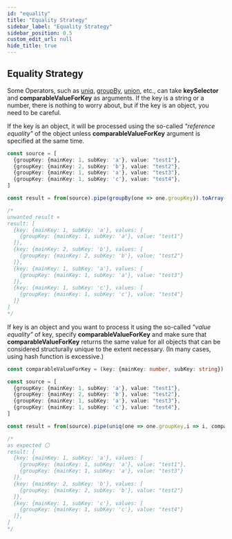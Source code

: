 ```yaml
---
id: "equality"
title: "Equality Strategy"
sidebar_label: "Equality Strategy"
sidebar_position: 0.5
custom_edit_url: null
hide_title: true
---
```


## Equality Strategy

Some Operators, such as [uniq](/api/operators/#uniq), [groupBy](/api/operators/#groupby), [union](/api/operators/#union), etc., can take **keySelector** and **comparableValueForKey** as arguments. If the key is a string or a number, there is nothing to worry about, but if the key is an object, you need to be careful.

If the key is an object, it will be processed using the so-called *"reference equality"* of the object unless **comparableValueForKey** argument is specified at the same time.

```typescript
const source = [
  {groupKey: {mainKey: 1, subKey: 'a'}, value: "test1"},
  {groupKey: {mainKey: 2, subKey: 'b'}, value: "test2"},
  {groupKey: {mainKey: 1, subKey: 'a'}, value: "test3"},
  {groupKey: {mainKey: 1, subKey: 'c'}, value: "test4"},
]

const result = from(source).pipe(groupBy(one => one.groupKey)).toArray();

/*
unwanted result ×
result: [
  {key: {mainKey: 1, subKey: 'a'}, values: [
    {groupKey: {mainKey: 1, subKey: 'a'}, value: "test1"}
  ]},
  {key: {mainKey: 2, subKey: 'b'}, values: [
    {groupKey: {mainKey: 2, subKey: 'b'}, value: "test2"}
  ]},
  {key: {mainKey: 1, subKey: 'a'}, values: [
    {groupKey: {mainKey: 1, subKey: 'a'}, value: "test3"}
  ]},
  {key: {mainKey: 1, subKey: 'c'}, values: [
    {groupKey: {mainKey: 1, subKey: 'c'}, value: "test4"}
  ]}
]
*/
```

If key is an object and you want to process it using the so-called *"value equality"* of key, specify **comparableValueForKey** and make sure that **comparableValueForKey** returns the same value for all objects that can be considered structurally unique to the extent necessary.  (In many cases, using hash function is excessive.)

```typescript
const comparableValueForKey = (key: {mainKey: number, subKey: string}) => key.mainKey + key.subKey;

const source = [
  {groupKey: {mainKey: 1, subKey: 'a'}, value: "test1"},
  {groupKey: {mainKey: 2, subKey: 'b'}, value: "test2"},
  {groupKey: {mainKey: 1, subKey: 'a'}, value: "test3"},
  {groupKey: {mainKey: 1, subKey: 'c'}, value: "test4"},
]

const result = from(source).pipe(uniq(one => one.groupKey,i => i, comparableValueForKey)).toArray();

/*
as expected 〇
result: [
  {key: {mainKey: 1, subKey: 'a'}, values: [
    {groupKey: {mainKey: 1, subKey: 'a'}, value: "test1"},
    {groupKey: {mainKey: 1, subKey: 'a'}, value: "test3"}
  ]},
  {key: {mainKey: 2, subKey: 'b'}, values: [
    {groupKey: {mainKey: 2, subKey: 'b'}, value: "test2"}
  ]},
  {key: {mainKey: 1, subKey: 'c'}, values: [
    {groupKey: {mainKey: 1, subKey: 'c'}, value: "test4"}
  ]},
]
*/
```